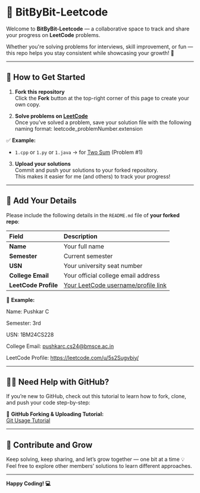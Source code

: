 # 🚀 BitByBit-Leetcode

Welcome to **BitByBit-Leetcode** — a collaborative space to track and share your progress on **LeetCode** problems.

Whether you're solving problems for interviews, skill improvement, or fun — this repo helps you stay consistent while showcasing your growth! 💪

---

## 🧩 How to Get Started

1. **Fork this repository**  
   Click the **Fork** button at the top-right corner of this page to create your own copy.

2. **Solve problems on [LeetCode](https://leetcode.com/problem-list/v79jyris/)**  
   Once you’ve solved a problem, save your solution file with the following naming format:
   leetcode_problemNumber.extension
   
✅ **Example:**
- `1.cpp` or `1.py` or `1.java` → for [Two Sum](https://leetcode.com/problems/two-sum/) (Problem #1)

3. **Upload your solutions**  
Commit and push your solutions to your forked repository.  
This makes it easier for me (and others) to track your progress!

---

## 🧾 Add Your Details

Please include the following details in the `README.md` file of **your forked repo**:

| Field | Description |
|:--|:--|
| **Name** | Your full name |
| **Semester** | Current semester |
| **USN** | Your university seat number |
| **College Email** | Your official college email address |
| **LeetCode Profile** | [Your LeetCode username/profile link](https://leetcode.com/) |

📘 **Example:**

Name: Pushkar C

Semester: 3rd

USN: 1BM24CS228

College Email: pushkarc.cs24@bmsce.ac.in


LeetCode Profile: https://leetcode.com/u/5s2Sugvbiy/


---

## 🧑‍💻 Need Help with GitHub?

If you’re new to GitHub, check out this tutorial to learn how to fork, clone, and push your code step-by-step:

🎥 **GitHub Forking & Uploading Tutorial:**  
[Git Usage Tutorial](https://bit-by-bit-manual.vercel.app/assets/BitByBit.mp4)

---

## 🌟 Contribute and Grow

Keep solving, keep sharing, and let’s grow together — one bit at a time 💡  
Feel free to explore other members’ solutions to learn different approaches.

---

**Happy Coding! 💻**



